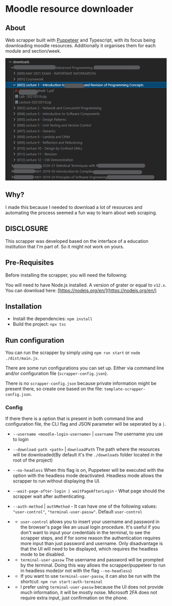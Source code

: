 # Moodle resource downloader


## About
Web scrapper built with [Puppeteer](https://developers.google.com/web/tools/puppeteer/) and Typescript, with its focus being downloading moodle resources. Additionally it organises them for each module and section/week.

![Structured file resources](downloads_folder_screenshot.png "Structured file resources")
## Why?
I made this because I needed to download a lot of resources and automating the process seemed a fun way to learn about web scraping.

## DISCLOSURE
This scrapper was developed based on the interface of a education institution that I'm part of. So it might not work on yours.

## Pre-Requisites
Before installing the scrapper, you will need the following:


You will need to have Node.js installed. A version of grater or equal to `v12.x`.
You can download here: [https://nodejs.org/en/](https://nodejs.org/en/)
## Installation

- Install the dependencies: `npm install`
- Build the project: `npx tsc`

## Run configuration
You can run the scrapper by simply using `npm run start` or `node ./dist/main.js`.

There are some run configurations you can set up. Either via command line and/or configuration file (`scrapper-config.json`).


There is no `scrapper-config.json` because private information might be present there, so create one based on the file: `template-scrapper-config.json`.

### Config
If there there is a option that is present in both command line and configuration file, the CLI flag and JSON parameter will be seperated by a `|`.

- `--username <moodle-login-username>` | `username` The username you use to login
- `--download-path <path>` | `downloadPath` The path where the resources will be downloaded(By default it's the `./downloads` folder located in the root of the project)
- `--no-headless` When this flag is on, Puppeteer will be executed with the option with the headless mode deactivated. Headless mode allows the scrapper to run without displaying the UI. 
- `--wait-page-after-login | waitPageAfterLogin` - What page should the scrapper wait after authenticating.
- `--auth-method` | `authMethod` - It can have one of the following values: `"user-control"`, `"terminal-user-passw"`. Default `user-control`


- - `user-control` allows you to insert your username and password in the browser's page like an usual login procedure.
It's useful if you don't want to input your credentials in the terminal, to see the scrapper steps, and if for some reason the authentication requires more input than just password and username.
Only disadvantage is that the UI will need to be displayed, which requires the headless mode to be disabled.


- - `terminal-user-passw` The username and password will be prompted by the terminal. Doing this way allows the scrapper/puppeteer to run in headless mode(or not with the flag `--no-headless`)
- - If you want to use `terminal-user-passw`, it can also be run with the shortcut: `npm run start:auth-terminal`


- - I prefer using `terminal-user-passw` because the UI does not provide much information, it will be mostly noise. Microsoft 2FA does not require extra input, just confirmation on the phone.
